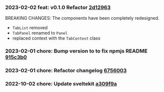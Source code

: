 
### 2023-02-02 feat: v0.1.0 Refactor [2d12963]()

BREAKING CHANGES: The components have been completely redesigned.
- `TabList` removed
- `TabPanel` renamed to `Panel`
- replaced context with the `TabContext` class

### 2023-02-01 chore: Bump version to to fix npmjs README [915c3b0]()

### 2023-02-01 chore: Refactor changelog [6756003]()

### 2022-10-02 chore: Update sveltekit [a309f9a]()




